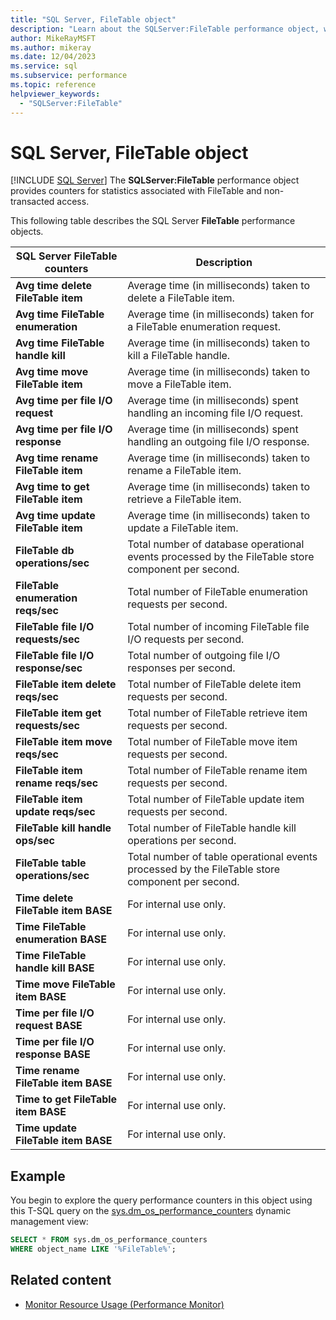 ```yaml
---
title: "SQL Server, FileTable object"
description: "Learn about the SQLServer:FileTable performance object, which provides counters for statistics associated with FileTable and non-transacted access."
author: MikeRayMSFT
ms.author: mikeray
ms.date: 12/04/2023
ms.service: sql
ms.subservice: performance
ms.topic: reference
helpviewer_keywords:
  - "SQLServer:FileTable"
---
```

# SQL Server, FileTable object
 [!INCLUDE [SQL Server](../../includes/applies-to-version/sqlserver.md)]
The **SQLServer:FileTable** performance object provides counters for statistics associated with FileTable and non-transacted access.

This following table describes the SQL Server **FileTable** performance objects.

|**SQL Server FileTable counters**|Description|  
|-------------|-----------------|  
|**Avg time delete FileTable item**|Average time (in milliseconds) taken to delete a FileTable item.|
|**Avg time FileTable enumeration**|Average time (in milliseconds) taken for a FileTable enumeration request.|
|**Avg time FileTable handle kill**|Average time (in milliseconds) taken to kill a FileTable handle.|
|**Avg time move FileTable item**|Average time (in milliseconds) taken to move a FileTable item.|
|**Avg time per file I/O request**|Average time (in milliseconds) spent handling an incoming file I/O request.|
|**Avg time per file I/O response**|Average time (in milliseconds) spent handling an outgoing file I/O response.|
|**Avg time rename FileTable item**|Average time (in milliseconds) taken to rename a FileTable item.|
|**Avg time to get FileTable item**|Average time (in milliseconds) taken to retrieve a FileTable item.|
|**Avg time update FileTable item**|Average time (in milliseconds) taken to update a FileTable item.|
|**FileTable db operations/sec**|Total number of database operational events processed by the FileTable store component per second.|
|**FileTable enumeration reqs/sec**|Total number of FileTable enumeration requests per second.|
|**FileTable file I/O requests/sec**|Total number of incoming FileTable file I/O requests per second.|
|**FileTable file I/O response/sec**|Total number of outgoing file I/O responses per second.|
|**FileTable item delete reqs/sec**|Total number of FileTable delete item requests per second.|
|**FileTable item get requests/sec**|Total number of FileTable retrieve item requests per second.|
|**FileTable item move reqs/sec**|Total number of FileTable move item requests per second.|
|**FileTable item rename reqs/sec**|Total number of FileTable rename item requests per second.|
|**FileTable item update reqs/sec**|Total number of FileTable update item requests per second.|
|**FileTable kill handle ops/sec**|Total number of FileTable handle kill operations per second.|
|**FileTable table operations/sec**|Total number of table operational events processed by the FileTable store component per second.|
|**Time delete FileTable item BASE**|For internal use only.|
|**Time FileTable enumeration BASE**|For internal use only.|
|**Time FileTable handle kill BASE**|For internal use only.|
|**Time move FileTable item BASE**|For internal use only.|
|**Time per file I/O request BASE**|For internal use only.|
|**Time per file I/O response BASE**|For internal use only.|
|**Time rename FileTable item BASE**|For internal use only.|
|**Time to get FileTable item BASE**|For internal use only.|
|**Time update FileTable item BASE**|For internal use only.|

## Example

You begin to explore the query performance counters in this object using this T-SQL query on the [sys.dm_os_performance_counters](../system-dynamic-management-views/sys-dm-os-performance-counters-transact-sql.md) dynamic management view:

```sql
SELECT * FROM sys.dm_os_performance_counters
WHERE object_name LIKE '%FileTable%';
```
 
## Related content

- [Monitor Resource Usage (Performance Monitor)](monitor-resource-usage-system-monitor.md)
